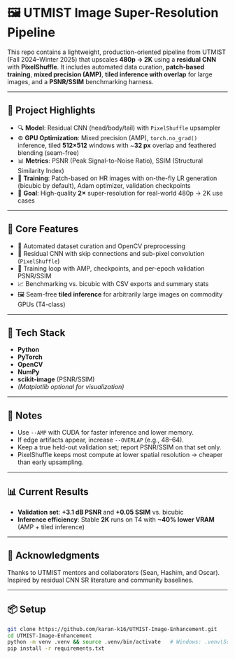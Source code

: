 # 🖼️ UTMIST Image Super-Resolution Pipeline

This repo contains a lightweight, production-oriented pipeline from UTMIST (Fall 2024–Winter 2025) that upscales **480p → 2K** using a **residual CNN** with **PixelShuffle**. It includes automated data curation, **patch-based training**, **mixed precision (AMP)**, **tiled inference with overlap** for large images, and a **PSNR/SSIM** benchmarking harness.

---

## 📌 Project Highlights

- 🔍 **Model**: Residual CNN (head/body/tail) with `PixelShuffle` upsampler  
- ⚙️ **GPU Optimization**: Mixed precision (AMP), `torch.no_grad()` inference, tiled **512×512** windows with ~**32 px** overlap and feathered blending (seam-free)  
- 📊 **Metrics**: PSNR (Peak Signal-to-Noise Ratio), SSIM (Structural Similarity Index)  
- 🧪 **Training**: Patch-based on HR images with on-the-fly LR generation (bicubic by default), Adam optimizer, validation checkpoints  
- 🎯 **Goal**: High-quality **2×** super-resolution for real-world 480p → 2K use cases

---

## 🧠 Core Features

- 📁 Automated dataset curation and OpenCV preprocessing  
- 🧱 Residual CNN with skip connections and sub-pixel convolution (`PixelShuffle`)  
- 🚀 Training loop with AMP, checkpoints, and per-epoch validation PSNR/SSIM  
- 📈 Benchmarking vs. bicubic with CSV exports and summary stats  
- 🖼️ Seam-free **tiled inference** for arbitrarily large images on commodity GPUs (T4-class)

---

## 🧰 Tech Stack

- **Python**  
- **PyTorch**  
- **OpenCV**  
- **NumPy**  
- **scikit-image** (PSNR/SSIM)  
- *(Matplotlib optional for visualization)*

---

## 📝 Notes

- Use `--AMP` with CUDA for faster inference and lower memory.  
- If edge artifacts appear, increase `--OVERLAP` (e.g., 48–64).  
- Keep a true held-out validation set; report PSNR/SSIM on that set only.  
- PixelShuffle keeps most compute at lower spatial resolution → cheaper than early upsampling.

---

## 📊 Current Results

- **Validation set**: **+3.1 dB PSNR** and **+0.05 SSIM** vs. bicubic  
- **Inference efficiency**: Stable **2K** runs on T4 with **~40% lower VRAM** (AMP + tiled inference)

---

## 🙏 Acknowledgments

Thanks to UTMIST mentors and collaborators (Sean, Hashim, and Oscar). Inspired by residual CNN SR literature and community baselines.

---

## 📦 Setup

```bash
git clone https://github.com/karan-k16/UTMIST-Image-Enhancement.git
cd UTMIST-Image-Enhancement
python -m venv .venv && source .venv/bin/activate   # Windows: .venv\Scripts\activate
pip install -r requirements.txt

